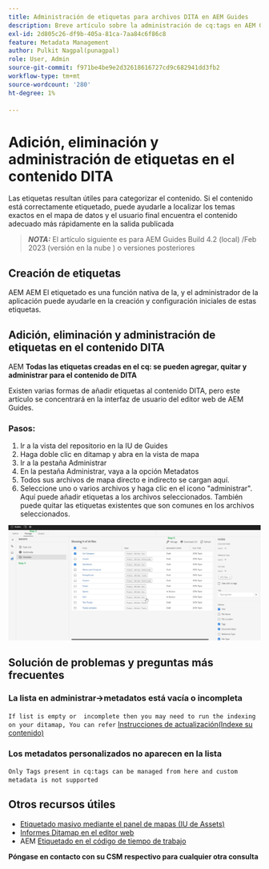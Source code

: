 ```yaml
---
title: Administración de etiquetas para archivos DITA en AEM Guides
description: Breve artículo sobre la administración de cq:tags en AEM Guides
exl-id: 2d805c26-df9b-405a-81ca-7aa84c6f86c8
feature: Metadata Management
author: Pulkit Nagpal(punagpal)
role: User, Admin
source-git-commit: f971be4be9e2d32618616727cd9c682941dd3fb2
workflow-type: tm+mt
source-wordcount: '280'
ht-degree: 1%

---
```


# Adición, eliminación y administración de etiquetas en el contenido DITA

Las etiquetas resultan útiles para categorizar el contenido. Si el contenido está correctamente etiquetado, puede ayudarle a localizar los temas exactos en el mapa de datos y el usuario final encuentra el contenido adecuado más rápidamente en la salida publicada

> **_NOTA:_** El artículo siguiente es para AEM Guides Build 4.2 (local) /Feb 2023 (versión en la nube ) o versiones posteriores


## Creación de etiquetas

AEM AEM El etiquetado es una función nativa de la, y el administrador de la aplicación puede ayudarle en la creación y configuración iniciales de estas etiquetas.


## Adición, eliminación y administración de etiquetas en el contenido DITA

AEM **Todas las etiquetas creadas en el cq: se pueden agregar, quitar y administrar para el contenido de DITA**

Existen varias formas de añadir etiquetas al contenido DITA, pero este artículo se concentrará en la interfaz de usuario del editor web de AEM Guides.

### Pasos:

1. Ir a la vista del repositorio en la IU de Guides
2. Haga doble clic en ditamap y abra en la vista de mapa
3. Ir a la pestaña Administrar
4. En la pestaña Administrar, vaya a la opción Metadatos
5. Todos sus archivos de mapa directo e indirecto se cargan aquí.
6. Seleccione uno o varios archivos y haga clic en el icono &quot;administrar&quot;. Aquí puede añadir etiquetas a los archivos seleccionados.
También puede quitar las etiquetas existentes que son comunes en los archivos seleccionados.

<img title="Administración de etiquetas en AEM Guides " alt="Administración de etiquetas en DITA " src="ManageTags.jpg">

## Solución de problemas y preguntas más frecuentes

### La lista en administrar->metadatos está vacía o incompleta

`If list is empty or  incomplete then you may need to run the indexing on your ditamap, You can refer` [Instrucciones de actualización(Indexe su contenido)](https://experienceleague.adobe.com/docs/experience-manager-guides-learn/tutorials/install-guide/on-prem-ig/download-install-upgrade-aemg/upgrade-xml-documentation.html?lang=es#steps-to-index-the-existing-content-to-use-the-new-find-and-replace%3A)

### Los metadatos personalizados no aparecen en la lista

`Only Tags present in cq:tags can be managed from here and custom metadata is not supported`




## Otros recursos útiles

- [Etiquetado masivo mediante el panel de mapas (IU de Assets)](https://experienceleague.adobe.com/docs/experience-manager-guides-learn/tutorials/user-guide/manaege-metadata/map-editor-bulk-tagging.html?lang=es)
- [Informes Ditamap en el editor web](https://experienceleague.adobe.com/docs/experience-manager-guides-learn/tutorials/user-guide/reports-aem-guide/reports-web-editor.html?lang=es)
- AEM [Etiquetado en el código de tiempo de trabajo](https://experienceleague.adobe.com/docs/experience-manager-learn/assets/configuring/tagging.html?lang=es)


**Póngase en contacto con su CSM respectivo para cualquier otra consulta**
